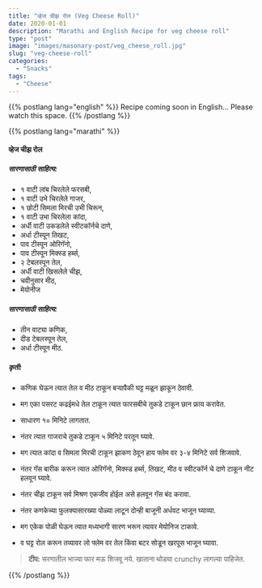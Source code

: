 ```yaml
---
title: "व्हेज चीझ रोल (Veg Cheese Roll)"
date: 2020-01-01
description: "Marathi and English Recipe for veg cheese roll"
type: "post"
image: "images/masonary-post/veg_cheese_roll.jpg"
slug: "veg-cheese-roll"
categories: 
  - "Snacks"
tags:
  - "Cheese"
---
```



{{% postlang lang="english" %}} 
 Recipe coming soon in English... Please watch this space. 
 {{% /postlang %}}







{{% postlang lang="marathi" %}}




#### व्हेज चीझ रोल



##### सारणासाठी साहित्य: 


- १ वाटी लांब चिरलेले फरसबी,
- १ वाटी उभे चिरलेले गाजर,
- १ छोटी सिमला मिरची उभी चिरून,
- १ वाटी उभा चिरलेला कांदा,
- अर्धी वाटी उकडलेले स्वीटकॉर्नचे दाणे,
- अर्धा टीस्पून तिखट,
- पाव टीस्पून ओरिगॅनो, 
- पाव टीस्पून मिक्स्ड हर्ब्स,
- २ टेबलस्पून तेल,
- अर्धी वाटी खिसलेले चीझ,
- चवीनुसार मीठ,
- मेयोनीज

##### सारणासाठी साहित्य: 


- तीन वाट्या कणिक,
- दीड टेबलस्पून तेल,
- अर्धा टीस्पून मीठ.


##### कृती: 


- कणिक घेऊन त्यात तेल व मीठ टाकून बऱ्यापैकी घट्ट मळून झाकून ठेवावी.
- मग एका पसरट कढईमधे तेल टाकून त्यात फारसबीचे तुकडे टाकून छान फ्राय करावेत.
- साधारण १० मिनिटे लागतात.
- नंतर त्यात गाजराचे तुकडे टाकून ५ मिनिटे परतून घ्यावे.
- मग त्यात कांदा व सिमला मिरची टाकून झाकण ठेवून हाय फ्लेम वर ३-४ मिनिटे सर्व शिजवावे.
- नंतर गॅस बारीक करून त्यात ओरिगॅनो, मिक्स्ड हर्ब्स, तिखट, मीठ व स्वीटकॉर्न चे दाणे टाकून नीट
हलवून घ्यावे. 
- नंतर चीझ टाकून सर्व मिश्रण एकजीव होईल असे हलवून गॅस बंद करावा.

- नंतर कणकेच्या फुलक्यासारख्या पोळ्या लाटून दोन्ही बाजूनी अर्धवट भाजून घ्याव्या.
- मग एकेक पोळी घेऊन त्यात मध्यभागी सारण भरून त्यावर मेयोनिज टाकावे.
- व घट्ट रोल करून तव्यावर लो फ्लेम वर तेल किंवा बटर सोडून खरपूस भाजून घ्यावा.



> **टीप:** सरणातील भाज्या फार मऊ शिजवू नये. खाताना थोड्या crunchy लागल्या पाहिजेत.

 {{% /postlang %}}

